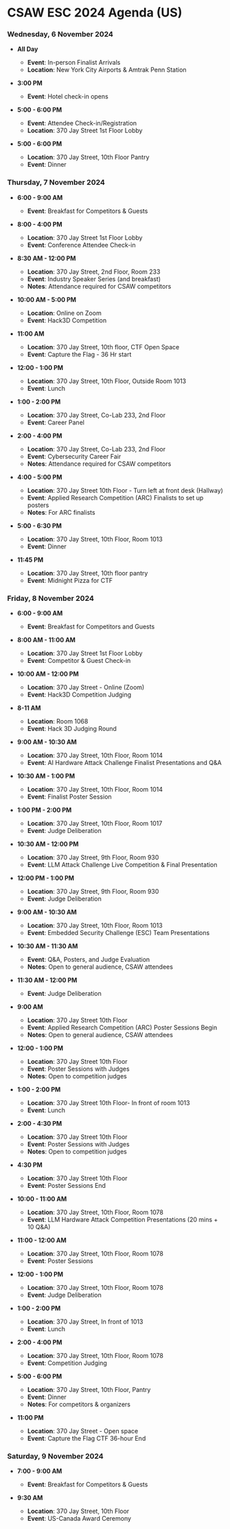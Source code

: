 # CSAW ESC 2024 Agenda (US)

### Wednesday, 6 November 2024

- **All Day**
  - **Event**: In-person Finalist Arrivals
  - **Location**: New York City Airports & Amtrak Penn Station

- **3:00 PM**
  - **Event**: Hotel check-in opens

- **5:00 - 6:00 PM**
  - **Event**: Attendee Check-in/Registration
  - **Location**: 370 Jay Street 1st Floor Lobby

- **5:00 - 6:00 PM**
  - **Location**: 370 Jay Street, 10th Floor Pantry
  - **Event**: Dinner

### Thursday, 7 November 2024

- **6:00 - 9:00 AM**
  - **Event**: Breakfast for Competitors & Guests

- **8:00 - 4:00 PM**
  - **Location**: 370 Jay Street 1st Floor Lobby
  - **Event**: Conference Attendee Check-in

- **8:30 AM - 12:00 PM**
  - **Location**: 370 Jay Street, 2nd Floor, Room 233
  - **Event**: Industry Speaker Series (and breakfast)
  - **Notes**: Attendance required for CSAW competitors

- **10:00 AM - 5:00 PM**
  - **Location**: Online on Zoom
  - **Event**: Hack3D Competition

- **11:00 AM**
  - **Location**: 370 Jay Street, 10th floor, CTF Open Space
  - **Event**: Capture the Flag - 36 Hr start

- **12:00 - 1:00 PM**
  - **Location**: 370 Jay Street, 10th Floor, Outside Room 1013
  - **Event**: Lunch

- **1:00 - 2:00 PM**
  - **Location**: 370 Jay Street, Co-Lab 233, 2nd Floor
  - **Event**: Career Panel

- **2:00 - 4:00 PM**
  - **Location**: 370 Jay Street, Co-Lab 233, 2nd Floor
  - **Event**: Cybersecurity Career Fair
  - **Notes**: Attendance required for CSAW competitors

- **4:00 - 5:00 PM**
  - **Location**: 370 Jay Street 10th Floor - Turn left at front desk (Hallway)
  - **Event**: Applied Research Competition (ARC) Finalists to set up posters
  - **Notes**: For ARC finalists

- **5:00 - 6:30 PM**
  - **Location**: 370 Jay Street, 10th Floor, Room 1013
  - **Event**: Dinner

- **11:45 PM**
  - **Location**: 370 Jay Street, 10th floor pantry
  - **Event**: Midnight Pizza for CTF

### Friday, 8 November 2024

- **6:00 - 9:00 AM**
  - **Event**: Breakfast for Competitors and Guests

- **8:00 AM - 11:00 AM**
  - **Location**: 370 Jay Street 1st Floor Lobby
  - **Event**: Competitor & Guest Check-in

- **10:00 AM - 12:00 PM**
  - **Location**: 370 Jay Street - Online (Zoom)
  - **Event**: Hack3D Competition Judging
  
- **8-11 AM**
  - **Location**: Room 1068
  - **Event**: Hack 3D Judging Round

- **9:00 AM - 10:30 AM**
  - **Location**: 370 Jay Street, 10th Floor, Room 1014
  - **Event**: AI Hardware Attack Challenge Finalist Presentations and Q&A

- **10:30 AM - 1:00 PM**
  - **Location**: 370 Jay Street, 10th Floor, Room 1014
  - **Event**: Finalist Poster Session

- **1:00 PM - 2:00 PM**
  - **Location**: 370 Jay Street, 10th Floor, Room 1017
  - **Event**: Judge Deliberation

- **10:30 AM - 12:00 PM**
  - **Location**: 370 Jay Street, 9th Floor, Room 930
  - **Event**: LLM Attack Challenge Live Competition & Final Presentation

- **12:00 PM - 1:00 PM**
  - **Location**: 370 Jay Street, 9th Floor, Room 930
  - **Event**: Judge Deliberation

- **9:00 AM - 10:30 AM**
  - **Location**: 370 Jay Street, 10th Floor, Room 1013
  - **Event**: Embedded Security Challenge (ESC) Team Presentations

- **10:30 AM - 11:30 AM**
  - **Event**: Q&A, Posters, and Judge Evaluation
  - **Notes**: Open to general audience, CSAW attendees

- **11:30 AM - 12:00 PM**
  - **Event**: Judge Deliberation

- **9:00 AM**
  - **Location**: 370 Jay Street 10th Floor
  - **Event**: Applied Research Competition (ARC) Poster Sessions Begin
  - **Notes**: Open to general audience, CSAW attendees

- **12:00 - 1:00 PM**
  - **Location**: 370 Jay Street 10th Floor
  - **Event**: Poster Sessions with Judges
  - **Notes**: Open to competition judges

- **1:00 - 2:00 PM**
  - **Location**: 370 Jay Street 10th Floor- In front of room 1013
  - **Event**: Lunch

- **2:00 - 4:30 PM**
  - **Location**: 370 Jay Street 10th Floor
  - **Event**: Poster Sessions with Judges
  - **Notes**: Open to competition judges

- **4:30 PM**
  - **Location**: 370 Jay Street 10th Floor
  - **Event**: Poster Sessions End

- **10:00 - 11:00 AM**
  - **Location**: 370 Jay Street, 10th Floor, Room 1078
  - **Event**: LLM Hardware Attack Competition Presentations (20 mins + 10 Q&A)

- **11:00 - 12:00 AM**
  - **Location**: 370 Jay Street, 10th Floor, Room 1078
  - **Event**: Poster Sessions

- **12:00 - 1:00 PM**
  - **Location**: 370 Jay Street, 10th Floor, Room 1078
  - **Event**: Judge Deliberation

- **1:00 - 2:00 PM**
  - **Location**: 370 Jay Street, In front of 1013
  - **Event**: Lunch

- **2:00 - 4:00 PM**
  - **Location**: 370 Jay Street, 10th Floor, Room 1078
  - **Event**: Competition Judging

- **5:00 -  6:00 PM**
  - **Location**: 370 Jay Street, 10th Floor, Pantry
  - **Event**: Dinner
  - **Notes**: For competitors & organizers

- **11:00 PM**
  - **Location**: 370 Jay Street - Open space
  - **Event**: Capture the Flag CTF 36-hour End

### Saturday, 9 November 2024

- **7:00 - 9:00 AM**
  - **Event**: Breakfast for Competitors & Guests

- **9:30 AM**
  - **Location**: 370 Jay Street, 10th Floor
  - **Event**: US-Canada Award Ceremony

